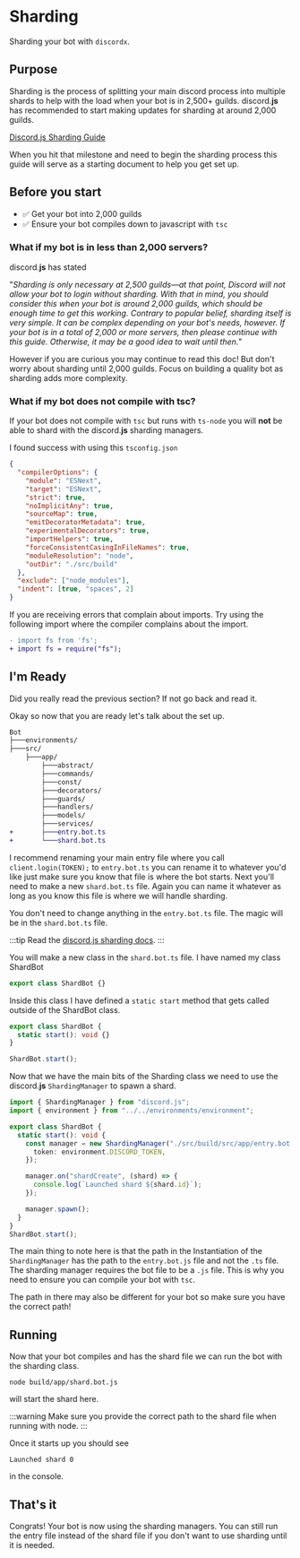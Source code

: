 # Sharding

Sharding your bot with `discordx`.

## Purpose

Sharding is the process of splitting your main discord process into multiple shards to help with the load when your bot is in 2,500+ guilds. discord.**js** has recommended to start making updates for sharding at around 2,000 guilds.

[Discord.js Sharding Guide](https://discordjs.guide/sharding/#when-to-shard)

When you hit that milestone and need to begin the sharding process this guide will serve as a starting document to help you get set up.

## Before you start

- ✅ Get your bot into 2,000 guilds
- ✅ Ensure your bot compiles down to javascript with `tsc`

### What if my bot is in less than 2,000 servers?

discord.**js** has stated

"_Sharding is only necessary at 2,500 guilds—at that point, Discord will not allow your bot to login without sharding. With that in mind, you should consider this when your bot is around 2,000 guilds, which should be enough time to get this working. Contrary to popular belief, sharding itself is very simple. It can be complex depending on your bot's needs, however. If your bot is in a total of 2,000 or more servers, then please continue with this guide. Otherwise, it may be a good idea to wait until then._"

However if you are curious you may continue to read this doc! But don't worry about sharding until 2,000 guilds. Focus on building a quality bot as sharding adds more complexity.

### What if my bot does not compile with tsc?

If your bot does not compile with `tsc` but runs with `ts-node` you will **not** be able to shard with the discord.**js** sharding managers.

I found success with using this `tsconfig.json`

```json
{
  "compilerOptions": {
    "module": "ESNext",
    "target": "ESNext",
    "strict": true,
    "noImplicitAny": true,
    "sourceMap": true,
    "emitDecoratorMetadata": true,
    "experimentalDecorators": true,
    "importHelpers": true,
    "forceConsistentCasingInFileNames": true,
    "moduleResolution": "node",
    "outDir": "./src/build"
  },
  "exclude": ["node_modules"],
  "indent": [true, "spaces", 2]
}
```

If you are receiving errors that complain about imports. Try using the following import where the compiler complains about the import.

```diff
- import fs from 'fs';
+ import fs = require("fs");
```

## I'm Ready

Did you really read the previous section? If not go back and read it.

Okay so now that you are ready let's talk about the set up.

```diff
Bot
├───environments/
├───src/
    ├───app/
        ├───abstract/
        ├───commands/
        ├───const/
        ├───decorators/
        ├───guards/
        ├───handlers/
        ├───models/
        ├───services/
+       ├───entry.bot.ts
+       └───shard.bot.ts

```

I recommend renaming your main entry file where you call `client.login(TOKEN);` to `entry.bot.ts` you can rename it to whatever you'd like just make sure you know that file is where the bot starts. Next you'll need to make a new `shard.bot.ts` file. Again you can name it whatever as long as you know this file is where we will handle sharding.

You don't need to change anything in the `entry.bot.ts` file. The magic will be in the `shard.bot.ts` file.

:::tip
Read the [discord.js sharding docs](https://discordjs.guide/sharding/).
:::

You will make a new class in the `shard.bot.ts` file. I have named my class ShardBot

```typescript
export class ShardBot {}
```

Inside this class I have defined a `static start` method that gets called outside of the ShardBot class.

```typescript
export class ShardBot {
  static start(): void {}
}

ShardBot.start();
```

Now that we have the main bits of the Sharding class we need to use the discord.**js** `ShardingManager` to spawn a shard.

```typescript
import { ShardingManager } from "discord.js";
import { environment } from "../../environments/environment";

export class ShardBot {
  static start(): void {
    const manager = new ShardingManager("./src/build/src/app/entry.bot.js", {
      token: environment.DISCORD_TOKEN,
    });

    manager.on("shardCreate", (shard) => {
      console.log(`Launched shard ${shard.id}`);
    });

    manager.spawn();
  }
}
ShardBot.start();
```

The main thing to note here is that the path in the Instantiation of the `ShardingManager` has the path to the `entry.bot.js` file and not the `.ts` file. The sharding manager requires the bot file to be a `.js` file. This is why you need to ensure you can compile your bot with `tsc`.

The path in there may also be different for your bot so make sure you have the correct path!

## Running

Now that your bot compiles and has the shard file we can run the bot with the sharding class.

`node build/app/shard.bot.js`

will start the shard here.

:::warning
Make sure you provide the correct path to the shard file when running with node.
:::

Once it starts up you should see

```
Launched shard 0
```

in the console.

## That's it

Congrats! Your bot is now using the sharding managers. You can still run the entry file instead of the shard file if you don't want to use sharding until it is needed.

